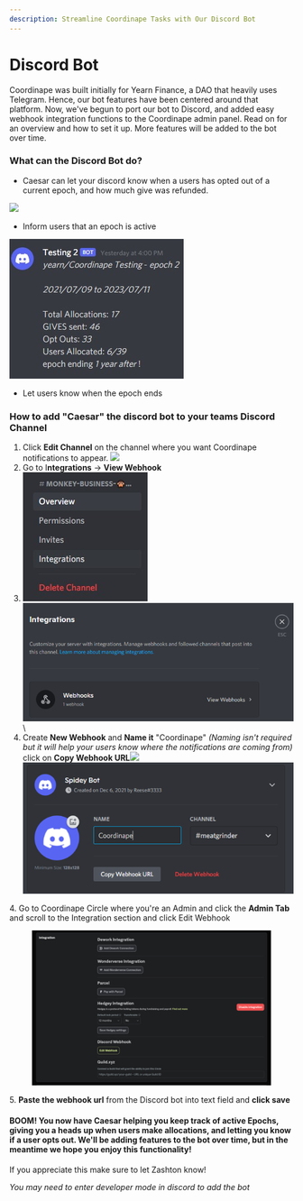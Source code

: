 ```yaml
---
description: Streamline Coordinape Tasks with Our Discord Bot
---
```


# Discord Bot

Coordinape was built initially for Yearn Finance, a DAO that heavily uses Telegram. Hence, our bot features have been centered around that platform. Now, we've begun to port our bot to Discord, and added easy webhook integration functions to the Coordinape admin panel. Read on for an overview and how to set it up. More features will be added to the bot over time.

### What can the Discord Bot do?

* Caesar can let your discord know when a users has opted out of a current epoch, and how much give was refunded.

![](<../../images/Bot Opted Out.jpg>)

* Inform users that an epoch is active

![](<../../images/Bot Comment (1).jpg>)

* Let users know when the epoch ends

### How to add "Caesar" the discord bot to your teams Discord Channel

1. Click **Edit Channel** on the channel where you want Coordinape notifications to appear. ![](<../../images/Edit Channel.jpg>)
2. Go to I**ntegrations** -> **View Webhook**
3. ![](<../../images/Integrations (1).jpg>)\
   <img src="../../.gitbook/assets/image (12) (2).png" alt="" data-size="original">\\
4. Create **New Webhook** and **Name it** "Coordinape" _(Naming isn't required but it will help your users know where the notifications are coming from)_ click on **Copy Webhook URL**![](<../../images/New Webhook.jpg>)\
   ![](<../../.gitbook/assets/image (3) (1) (2).png>)

4\. Go to Coordinape Circle where you're an Admin and click the **Admin Tab** and scroll to the Integration section and click Edit Webhook

<figure><img src="../../.gitbook/assets/image (57).png" alt=""><figcaption></figcaption></figure>

5\. **Paste the webhook url** from the Discord bot into text field and **click save**&#x20;

#### BOOM! You now have Caesar helping you keep track of active Epochs, giving you a heads up when users make allocations, and letting you know if a user opts out. We'll be adding features to the bot over time, but in the meantime we hope you enjoy this functionality!

If you appreciate this make sure to let Zashton know!

_You may need to enter developer mode in discord to add the bot_
